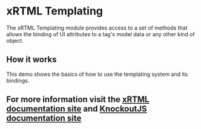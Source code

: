 # xRTML Templating
The xRTML Templating module provides access to a set of methods that allows the binding of UI attributes to a tag's model data or any other kind of object.

## How it works
This demo shows the basics of how to use the templating system and its bindings.

## For more information visit the [xRTML documentation site](http://docs.xrtml.org/3-0-0/javascript/xrtml.tags.video.htm "") and [KnockoutJS documentation site](http://knockoutjs.com/documentation/introduction.html "")